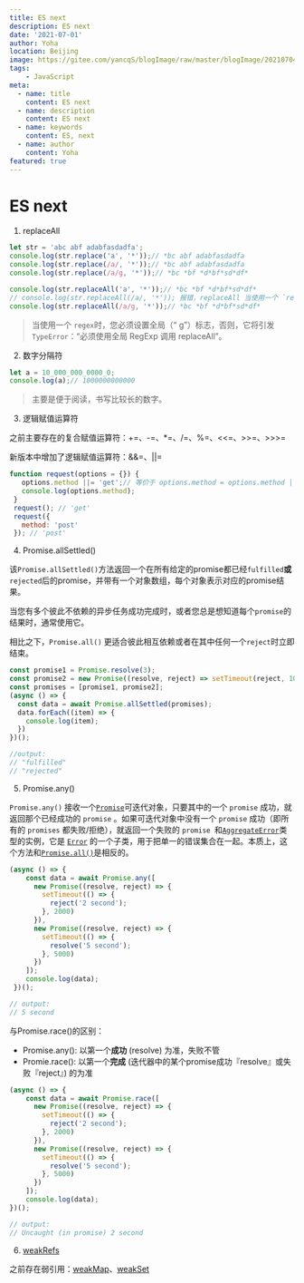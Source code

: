 ```yaml
---
title: ES next
description: ES next
date: '2021-07-01'
author: Yoha
location: Beijing
image: https://gitee.com/yancqS/blogImage/raw/master/blogImage/20210704162016.jpeg
tags:
    - JavaScript
meta:
  - name: title
    content: ES next
  - name: description
    content: ES next
  - name: keywords
    content: ES, next
  - name: author
    content: Yoha
featured: true
---
```

# ES next

1. replaceAll

```js
let str = 'abc abf adabfasdadfa';
console.log(str.replace('a', '*'));// *bc abf adabfasdadfa
console.log(str.replace(/a/, '*'));// *bc abf adabfasdadfa
console.log(str.replace(/a/g, '*'));// *bc *bf *d*bf*sd*df*

console.log(str.replaceAll('a', '*'));// *bc *bf *d*bf*sd*df*
// console.log(str.replaceAll(/a/, '*')); 报错，replaceAll 当使用一个 `regex`时，您必须设置全局（“ g”）标志
console.log(str.replaceAll(/a/g, '*'));// *bc *bf *d*bf*sd*df*
```

> 当使用一个 `regex`时，您必须设置全局（“ g”）标志，否则，它将引发 `TypeError`：“必须使用全局 RegExp 调用 replaceAll”。

2. 数字分隔符

```js
let a = 10_000_000_0000_0;
console.log(a);// 1000000000000
```

> 主要是便于阅读，书写比较长的数字。

3. 逻辑赋值运算符

之前主要存在的复合赋值运算符：+=、-=、*=、/=、%=、<<=、>>=、>>>=

新版本中增加了逻辑赋值运算符：&&=、||=

```js
function request(options = {}) {
   options.method ||= 'get';// 等价于 options.method = options.method || 'get';
   console.log(options.method);
 }
 request(); // 'get'
 request({
   method: 'post'
 }); // 'post'
```

4. Promise.allSettled()

该`Promise.allSettled()`方法返回一个在所有给定的promise都已经`fulfilled`**或**`rejected`后的promise，并带有一个对象数组，每个对象表示对应的promise结果。

当您有多个彼此不依赖的异步任务成功完成时，或者您总是想知道每个`promise`的结果时，通常使用它。

相比之下，`Promise.all()` 更适合彼此相互依赖或者在其中任何一个`reject`时立即结束。

```js
const promise1 = Promise.resolve(3);
const promise2 = new Promise((resolve, reject) => setTimeout(reject, 100, 'foo'));
const promises = [promise1, promise2];
(async () => {
  const data = await Promise.allSettled(promises);
  data.forEach((item) => {
    console.log(item);
  })
})();

//output:
// "fulfilled"
// "rejected"
```

5. Promise.any()

`Promise.any()` 接收一个[`Promise`](https://developer.mozilla.org/zh-CN/docs/Web/JavaScript/Reference/Global_Objects/Promise)可迭代对象，只要其中的一个 `promise` 成功，就返回那个已经成功的 `promise` 。如果可迭代对象中没有一个 `promise` 成功（即所有的 `promises` 都失败/拒绝），就返回一个失败的 `promise `和[`AggregateError`](https://developer.mozilla.org/zh-CN/docs/Web/JavaScript/Reference/Global_Objects/AggregateError)类型的实例，它是 [`Error`](https://developer.mozilla.org/zh-CN/docs/Web/JavaScript/Reference/Global_Objects/Error) 的一个子类，用于把单一的错误集合在一起。本质上，这个方法和[`Promise.all()`](https://developer.mozilla.org/zh-CN/docs/Web/JavaScript/Reference/Global_Objects/Promise/all)是相反的。

```js
(async () => {
    const data = await Promise.any([
      new Promise((resolve, reject) => {
        setTimeout(() => {
          reject('2 second');
        }, 2000)
      }),
      new Promise((resolve, reject) => {
        setTimeout(() => {
          resolve('5 second');
        }, 5000)
      })
    ]);
    console.log(data);
 })();

// output:
// 5 second
```

与Promise.race()的区别：

- Promise.any(): 以第一个**成功** (resolve) 为准，失败不管
- Promie.race(): 以第一个**完成** (迭代器中的某个promise成功『resolve』或失败『reject』) 的为准

```js
(async () => {
    const data = await Promise.race([
      new Promise((resolve, reject) => {
        setTimeout(() => {
          reject('2 second');
        }, 2000)
      }),
      new Promise((resolve, reject) => {
        setTimeout(() => {
          resolve('5 second');
        }, 5000)
      })
    ]);
    console.log(data);
})();

// output:
// Uncaught (in promise) 2 second
```

6. [weakRefs](https://developer.mozilla.org/zh-CN/docs/Web/JavaScript/Reference/Global_Objects/WeakRef)

之前存在弱引用：[weakMap](https://developer.mozilla.org/zh-CN/docs/Web/JavaScript/Reference/Global_Objects/WeakMap)、[weakSet](https://developer.mozilla.org/zh-CN/docs/Web/JavaScript/Reference/Global_Objects/WeakSet)

